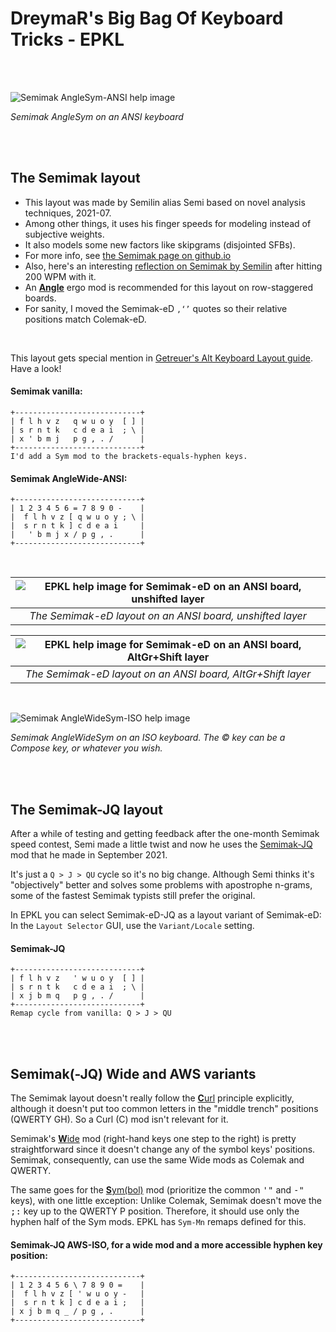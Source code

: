 DreymaR's Big Bag Of Keyboard Tricks - EPKL
===========================================
<br><br>

![Semimak AngleSym-ANSI help image](./Semimak_ANS-AS_EPKL.png)

_Semimak AngleSym on an ANSI keyboard_

<br><br>

The Semimak layout
------------------
- This layout was made by Semilin alias Semi based on novel analysis techniques, 2021-07.
- Among other things, it uses his finger speeds for modeling instead of subjective weights.
- It also models some new factors like skipgrams (disjointed SFBs).
- For more info, see [the Semimak page on github.io][SemGit]
- Also, here's an interesting [reflection on Semimak by Semilin][Sem200] after hitting 200 WPM with it.
- An [**Angle**][ErgAWi] ergo mod is recommended for this layout on row-staggered boards.
- For sanity, I moved the Semimak-eD `‚‘’` quotes so their relative positions match Colemak-eD.
<br>

This layout gets special mention in [Getreuer's Alt Keyboard Layout guide][GetAKL]. Have a look!
<br>

#### Semimak vanilla:
```
+----------------------------+
| f l h v z   q w u o y  [ ] |
| s r n t k   c d e a i  ; \ |
| x ' b m j   p g , . /      |
+----------------------------+
I'd add a Sym mod to the brackets-equals-hyphen keys.
```

#### Semimak AngleWide-ANSI:
```
+----------------------------+
| 1 2 3 4 5 6 = 7 8 9 0 -    |
|  f l h v z [ q w u o y ; \ |
|  s r n t k ] c d e a i     |
|   ' b m j x / p g , .      |
+----------------------------+
```

<br>

|![EPKL help image for Semimak-eD on an ANSI board, unshifted layer](./Sem-eD_ANS/state0.png)|
|   :---:   |
|_The Semimak-eD layout on an ANSI board, unshifted layer_|

|![EPKL help image for Semimak-eD on an ANSI board, AltGr+Shift layer](./Sem-eD_ANS/state7.png)|
|   :---:   |
|_The Semimak-eD layout on an ANSI board, AltGr+Shift layer_|

<br>

![Semimak AngleWideSym-ISO help image](./Semimak_ISO-AWS_EPKL.png)

_Semimak AngleWideSym on an ISO keyboard. The © key can be a Compose key, or whatever you wish._

<br><br>


The Semimak-JQ layout
---------------------
After a while of testing and getting feedback after the one-month Semimak speed contest, Semi made a little twist and now he uses the [Semimak-JQ][Sem_JQ] mod that he made in September 2021.

It's just a `Q > J > QU` cycle so it's no big change. Although Semi thinks it's "objectively" better and solves some problems with apostrophe n-grams, some of the fastest Semimak typists still prefer the original.

In EPKL you can select Semimak-eD-JQ as a layout variant of Semimak-eD: In the `Layout Selector` GUI, use the `Variant/Locale` setting.
<br>

#### Semimak-JQ
```
+----------------------------+
| f l h v z   ' w u o y  [ ] |
| s r n t k   c d e a i  ; \ |
| x j b m q   p g , . /      |
+----------------------------+
Remap cycle from vanilla: Q > J > QU
```

<br><br>

Semimak(-JQ) Wide and AWS variants
----------------------------------
The Semimak layout doesn't really follow the [**C**url][ErgCrl] principle explicitly, although it doesn't put too common letters in the "middle trench" positions (QWERTY GH). So a Curl (C) mod isn't relevant for it.
<br>

Semimak's [**W**ide][ErgAWi] mod (right-hand keys one step to the right) is pretty straightforward since it doesn't change any of the symbol keys' positions. Semimak, consequently, can use the same Wide mods as Colemak and QWERTY.
<br>

The same goes for the [**S**ym(bol)][ErgSym] mod (prioritize the common <kbd>'"</kbd> and <kbd>-"</kbd> keys), with one little exception: Unlike Colemak, Semimak doesn't move the <kbd>;:</kbd> key up to the QWERTY P position. Therefore, it should use only the hyphen half of the Sym mods. EPKL has `Sym-Mn` remaps defined for this.
<br>

#### Semimak-JQ AWS-ISO, for a wide mod and a more accessible hyphen key position:
```
+----------------------------+
| 1 2 3 4 5 6 \ 7 8 9 0 =    |
|  f l h v z [ ' w u o y -   |
|  s r n t k ] c d e a i ;   |
| x j b m q _ / p g , .      |
+----------------------------+
```


[SemGit]: https://semilin.github.io/semimak/                    (Semimak on GitHub.io)
[Sem_JQ]: https://semilin.github.io/semimak/#org0e746fb         (Semimak-JQ)
[Sem200]: https://semilin.github.io/blog/hitting_200wpm.html    (Semilin on hitting 200 WPM)
[ErgAWi]: https://dreymar.colemak.org/ergo-mods.html#angle-wide (DreymaR's BigBag on Angle+Wide ergo mods)
[ErgCrl]: https://dreymar.colemak.org/ergo-mods.html#curl-dh    (DreymaR's BigBag on the Curl-DH ergo mod)
[ErgSym]: https://dreymar.colemak.org/ergo-mods.html#symbols    (DreymaR's BigBag on the Symbols ergo mod)
[GetAKL]: https://getreuer.info/posts/keyboards/alt-layouts/index.html#which-alt-keyboard-layout-should-i-learn (Pascal Getreuer's Alt Keyboard Layout guide)
